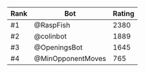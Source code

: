 Rank|Bot|Rating
---|---|---
#1|@RaspFish|2380
#2|@colinbot|1889
#3|@OpeningsBot|1645
#4|@MinOpponentMoves|765
